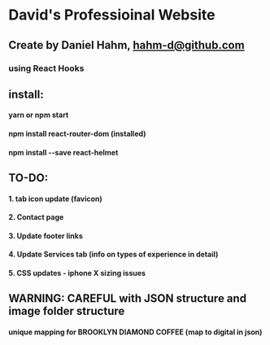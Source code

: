 # David's Professioinal Website 
## Create by Daniel Hahm, hahm-d@github.com
### using React Hooks

## install:
#### yarn or npm start
#### npm install react-router-dom (installed)
#### npm install --save react-helmet

## TO-DO:
#### 1. tab icon update (favicon)
#### 2. Contact page
#### 3. Update footer links
#### 4. Update Services tab (info on types of experience in detail)
#### 5. CSS updates - iphone X sizing issues

## WARNING: CAREFUL with JSON structure and image folder structure
#### unique mapping for BROOKLYN DIAMOND COFFEE (map to digital in json)